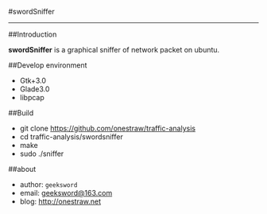 #swordSniffer
****   

##Introduction

**swordSniffer** is a graphical sniffer of network packet on ubuntu.  

##Develop environment

- Gtk+3.0
- Glade3.0
- libpcap

##Build

- git clone https://github.com/onestraw/traffic-analysis
- cd traffic-analysis/swordsniffer
- make
- sudo ./sniffer

##about

- author: `geeksword`
- email: geeksword@163.com
- blog: http://onestraw.net
